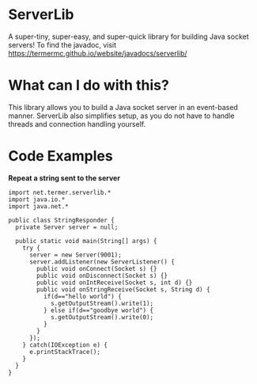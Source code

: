 # ServerLib
A super-tiny, super-easy, and super-quick library for building Java socket servers!
To find the javadoc, visit https://termermc.github.io/website/javadocs/serverlib/
# What can I do with this?
This library allows you to build a Java socket server in an event-based manner. ServerLib also simplifies setup, as you do not have to handle threads and connection handling yourself.
# Code Examples
**Repeat a string sent to the server**
```
import net.termer.serverlib.*
import java.io.*
import java.net.*

public class StringResponder {
  private Server server = null;

  public static void main(String[] args) {
    try {
      server = new Server(9001);
      server.addListener(new ServerListener() {
        public void onConnect(Socket s) {}
        public void onDisconnect(Socket s) {}
        public void onIntReceive(Socket s, int d) {}
        public void onStringReceive(Socket s, String d) {
          if(d=="hello world") {
            s.getOutputStream().write(1);
          } else if(d=="goodbye world") {
            s.getOutputStream().write(0);
          }
        }
      });
    } catch(IOException e) {
      e.printStackTrace();
    }
  }
}
```
